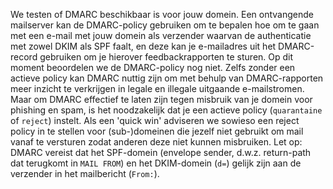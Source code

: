 We testen of DMARC beschikbaar is voor jouw domein. Een ontvangende mailserver kan de DMARC-policy gebruiken om te bepalen hoe om te gaan met een e-mail met jouw domein als verzender waarvan de authenticatie met zowel DKIM als SPF faalt, en deze kan je e-mailadres uit het DMARC-record gebruiken om je hierover feedbackrapporten te sturen. Op dit moment beoordelen we de DMARC-policy nog niet. Zelfs zonder een actieve policy kan DMARC nuttig zijn om met behulp van DMARC-rapporten meer inzicht te verkrijgen in legale en illegale uitgaande e-mailstromen. Maar om DMARC effectief te laten zijn tegen misbruik van je domein voor phishing en spam, is het noodzakelijk dat je een actieve policy (`quarantaine` of `reject`) instelt. Als een 'quick win' adviseren we sowieso een reject policy in te stellen voor (sub-)domeinen die jezelf niet gebruikt om mail vanaf te versturen zodat anderen deze niet kunnen misbruiken. Let op: DMARC vereist dat het SPF-domein (envelope sender, d.w.z. return-path dat terugkomt in `MAIL FROM`) en het DKIM-domein (`d=`) gelijk zijn aan de verzender in het mailbericht (`From:`).

